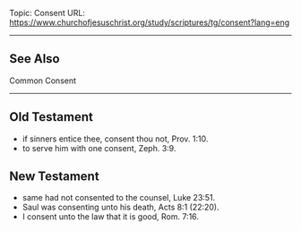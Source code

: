 Topic: Consent
URL: https://www.churchofjesuschrist.org/study/scriptures/tg/consent?lang=eng

---

## See Also

Common Consent

---

## Old Testament

- if sinners entice thee, consent thou not, Prov. 1:10.
- to serve him with one consent, Zeph. 3:9.

## New Testament

- same had not consented to the counsel, Luke 23:51.
- Saul was consenting unto his death, Acts 8:1 (22:20).
- I consent unto the law that it is good, Rom. 7:16.

